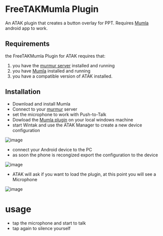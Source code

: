 # FreeTAKMumla Plugin
An ATAK plugin that creates a button overlay for PPT.
Requires [Mumla](https://play.google.com/store/apps/details?id=se.lublin.mumla) android app to work.

## Requirements
the FreeTAKMumla Plugin for ATAK requires that:
1. you have the [murmur server](../FreeTAKHub/Voice/VoiceServer.md) installed and running
2. you have [Mumla](https://play.google.com/store/apps/details?id=se.lublin.mumla&gl=US) installed and running
3. you have a compatible version of ATAK installed.

## Installation
* Download and install Mumla
* Connect to your [murmur](https://freetakteam.github.io/FreeTAKServer-User-Docs/FreeTAKHub/Voice/VoiceServer) server
* set the microphone to work with Push-to-Talk
* Dowload  the [Mumla plugin](https://github.com/FreeTAKTeam/FreeTAKMumla_Plugin/releases) on your local windows machine
* start Wintak and use the ATAK Manager to create a new device configuration

![image](https://user-images.githubusercontent.com/60719165/159173419-7574310c-71b2-41dd-b33a-5e570eed4e56.png)

* connect your Android device to the PC
* as soon the phone is recongized export the configuration to the device

![image](https://user-images.githubusercontent.com/60719165/159173473-c5598f90-168f-4fec-bd6a-f25da345fff0.png)

* ATAK will ask if you want to load the plugin, at this point you will see a Microphone

![image](https://user-images.githubusercontent.com/60719165/159173589-f8eaec26-1392-476d-97b8-f8f5dda2144a.png)

# usage
* tap the microphone and start to talk
* tap again to silence yourself
